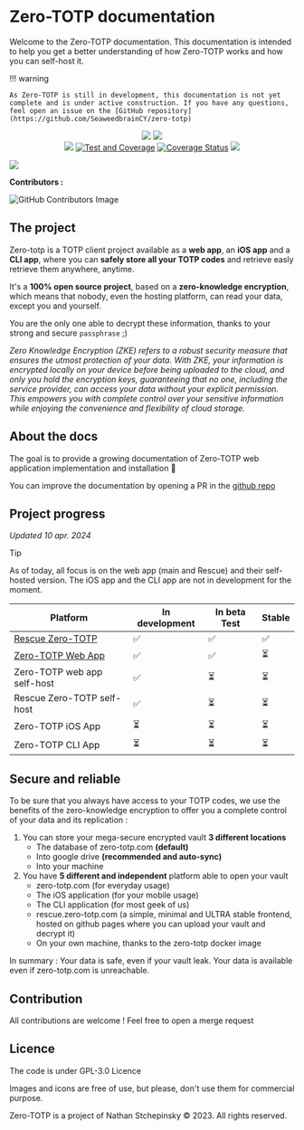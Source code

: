 # Zero-TOTP documentation

Welcome to the Zero-TOTP documentation. This documentation is intended to help you get a better understanding of how Zero-TOTP works and how you can self-host it.

!!! warning

    As Zero-TOTP is still in development, this documentation is not yet complete and is under active construction. If you have any questions, feel open an issue on the [GitHub repository](https://github.com/SeaweedbrainCY/zero-totp)




<p align="center">
    <img src="https://img.shields.io/uptimerobot/status/m794827592-25c510a0c14f34a3812711a9%20?label=zero-totp.com&link=zero-totp.com"/>
    <img src="https://img.shields.io/uptimerobot/status/m795499972-828167232e3d77f12e0505fd?label=api.zero-totp.com&link=zero-totp.com"/>
    <br>
    <img src="https://github.com/SeaweedbrainCY/zero-totp/actions/workflows/main.yml/badge.svg?branch="/>
     <a href="https://github.com/SeaweedbrainCY/zero-totp/actions/workflows/test.yml"><img src="https://github.com/SeaweedbrainCY/zero-totp/actions/workflows/test.yml/badge.svg" alt="Test and Coverage"/></a>
    <a href='https://coveralls.io/github/SeaweedbrainCY/zero-totp'><img src='https://coveralls.io/repos/github/SeaweedbrainCY/zero-totp/badge.svg' alt='Coverage Status' /></a>
    <img src="https://img.shields.io/github/license/seaweedbraincy/zero-totp"/>
</p>

<img src="https://github.com/SeaweedbrainCY/zero-totp/blob/main/frontend/src/assets/logo_zero_totp_dark.png?raw=true"/>

**Contributors :**

![GitHub Contributors Image](https://contrib.rocks/image?repo=seaweedbraincy/zero-totp)

## The project 
Zero-totp is a TOTP client project available as a **web app**, an **iOS app** and a **CLI app**, where you can **safely store all your TOTP codes** and retrieve easly retrieve them anywhere, anytime.

It's a **100% open source project**, based on a **zero-knowledge encryption**, which means that nobody, even the hosting platform, can read your data, except you and yourself. 

You are the only one able to decrypt these information, thanks to your strong and secure `passphrase` ;) 

*Zero Knowledge Encryption (ZKE) refers to a robust security measure that ensures the utmost protection of your data. With ZKE, your information is encrypted locally on your device before being uploaded to the cloud, and only you hold the encryption keys, guaranteeing that no one, including the service provider, can access your data without your explicit permission. This empowers you with complete control over your sensitive information while enjoying the convenience and flexibility of cloud storage.*

## About the docs
The goal is to provide a growing documentation of Zero-TOTP web application implementation and installation 🎉

You can improve the documentation by opening a PR in the [github repo](https://github.com/SeaweedbrainCY/zero-totp-docs)

## Project progress
*Updated 10 apr. 2024*
> [!TIP]
> As of today, all focus is on the web app (main and Rescue) and their self-hosted version. The iOS app and the CLI app are not in development for the moment.

| Platform | In development | In beta Test | Stable |
| --- | --- | --- | --- |
| [Rescue Zero-TOTP](https://rescue.zero-totp.com) | ✅ | ✅ | ✅ |
| [Zero-TOTP Web App](https://zero-totp.com) | ✅ | ✅ | ⏳ |
| Zero-TOTP web app self-host | ✅ | ⏳ | ⏳ |
| Rescue Zero-TOTP self-host | ✅ | ⏳ | ⏳ |
| Zero-TOTP iOS App | ⏳ | ⏳ | ⏳ |
| Zero-TOTP CLI App | ⏳ | ⏳ | ⏳ |

## Secure and reliable

To be sure that you always have access to your TOTP codes, we use the benefits of the zero-knowledge encryption to offer you a complete control of your data and its replication : 
1. You can store your mega-secure encrypted vault **3 different locations**   
    - The database of zero-totp.com **(default)**
    - Into google drive **(recommended and auto-sync)**
    - Into your machine
2. You have **5 different and independent** platform able to open your vault
    - zero-totp.com (for everyday usage)
    - The iOS application (for your mobile usage)
    - The CLI application (for most geek of us)
    - rescue.zero-totp.com (a simple, minimal and ULTRA stable frontend, hosted on github pages where you can upload your vault and decrypt it)
    - On your own machine, thanks to the zero-totp docker image

In summary : Your data is safe, even if your vault leak. Your data is available even if zero-totp.com is unreachable. 

## Contribution

All contributions are welcome ! Feel free to open a merge request 

## Licence 

The code is under GPL-3.0 Licence

Images and icons are free of use, but please, don't use them for commercial purpose.

Zero-TOTP is a project of Nathan Stchepinsky © 2023. All rights reserved.
